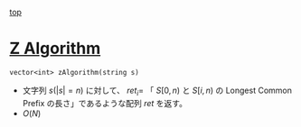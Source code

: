 [top](../README.md)

# [Z Algorithm](./zalgo.hpp)

`vector<int> zAlgorithm(string s)`
- 文字列 $s(|s|=n)$ に対して、 $ret_i=$ 「 $S[0,n)$ と $S[i,n)$ の Longest Common Prefix の長さ」であるような配列 $ret$ を返す。
- $O(N)$